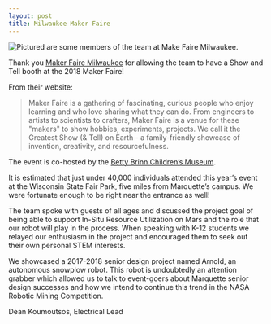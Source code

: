 ```yaml
---
layout: post
title: Milwaukee Maker Faire
---
```


![Pictured are some members of the team at Make Faire Milwaukee.](/images/makerfaire.JPG)

Thank you [Maker Faire Milwaukee](https://milwaukee.makerfaire.com) for allowing the team to have a Show and Tell booth at the 2018 Maker Faire!

From their website: 
>Maker Faire is a gathering of fascinating, curious people who enjoy learning and who love sharing what they can do. From engineers to artists to scientists to crafters, Maker Faire is a venue for these "makers" to show hobbies, experiments, projects.
We call it the Greatest Show (& Tell) on Earth - a family-friendly showcase of invention, creativity, and resourcefulness.

The event is co-hosted by the [Betty Brinn Children’s Museum](https://www.bbcmkids.org/).
 
It is estimated that just under 40,000 individuals attended this year’s event at the Wisconsin State Fair Park, five miles from Marquette’s campus. We were fortunate enough to be right near the entrance as well!

The team spoke with guests of all ages and discussed the project goal of being able to support In-Situ Resource Utilization on Mars and the role that our robot will play in the process. When speaking with K-12 students we relayed our enthusiasm in the project and encouraged them to seek out their own personal STEM interests.

We showcased a 2017-2018 senior design project named Arnold, an autonomous snowplow robot. This robot is undoubtedly an attention grabber which allowed us to talk to event-goers about Marquette senior design successes and how we intend to continue this trend in the NASA Robotic Mining Competition.

Dean Koumoutsos, Electrical Lead
